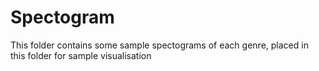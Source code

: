 # Spectogram
This folder contains some sample spectograms of each genre, placed in this folder for sample visualisation

